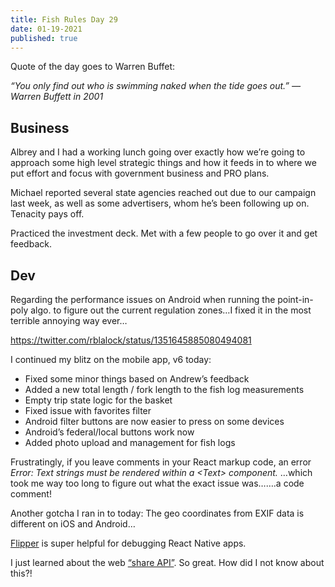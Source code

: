 ```yaml
---
title: Fish Rules Day 29
date: 01-19-2021
published: true
---
```


Quote of the day goes to Warren Buffet:

_“You only find out who is swimming naked when the tide goes out.”_
_— Warren Buffett in 2001_

## Business

Albrey and I had a working lunch going over exactly how we’re going to approach some high level strategic things and how it feeds in to where we put effort and focus with government business and PRO plans.

Michael reported several state agencies reached out due to our campaign last week, as well as some advertisers, whom he’s been following up on.  Tenacity pays off.

Practiced the investment deck.  Met with a few people to go over it and get feedback.

## Dev

Regarding the performance issues on Android when running the point-in-poly algo. to figure out the current regulation zones…I fixed it in the most terrible annoying way ever…

https://twitter.com/rblalock/status/1351645885080494081

I continued my blitz on the mobile app, v6 today:
- Fixed some minor things based on Andrew’s feedback
- Added a new total length / fork length to the fish log measurements
- Empty trip state logic for the basket
- Fixed issue with favorites filter
- Android filter buttons are now easier to press on some devices
- Android’s federal/local buttons work now
- Added photo upload and management for fish logs

Frustratingly, if you leave comments in your React markup code, an error _Error: Text strings must be rendered within a \<Text\> component._ …which took me way too long to figure out what the exact issue was…….a code comment!

Another gotcha I ran in to today: The geo coordinates from EXIF data is different on iOS and Android…

[Flipper][1] is super helpful for debugging React Native apps.

I just learned about the web [“share API”][2].  So great.  How did I not know about this?!

[1]:	https://fbflipper.com/
[2]:	https://web.dev/web-share/
